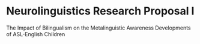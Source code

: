 # Neurolinguistics Research Proposal I

The Impact of Bilingualism on the Metalinguistic Awareness Developments of ASL-English Children
